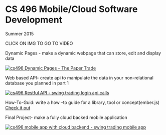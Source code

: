 # CS 496 Mobile/Cloud Software Development

Summer 2015 

CLICK ON IMG TO GO TO VIDEO

Dynamic Pages - make a dynamic webpage that can store, edit and display data

[![cs496 Dynamic Pages - The Paper Trade](http://img.youtube.com/vi/PD2B-kJgIlI/0.jpg)](http://www.youtube.com/watch?v=PD2B-kJgIlI)

Web based API- create api to manipulate the data in your non-relational database you planned in part 1

[![cs496 Restful API - swing trading login api calls](http://img.youtube.com/vi/SmqjL9ZNG04/0.jpg)](http://www.youtube.com/watch?v=SmqjL9ZNG04)

How-To-Guid: write a how –to guide for a library, tool or concept(ember.js)
 [Check it out](http://web.engr.oregonstate.edu/~payneal/cs496/howto/#/)


Final Project- make a fully cloud backed mobile application

[![cs496 mobile app with cloud backend - swing trading mobile app](http://img.youtube.com/vi/jcZ6xKo5giY/0.jpg)](http://www.youtube.com/watch?v=jcZ6xKo5giY)
